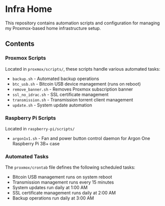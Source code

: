 # Infra Home

This repository contains automation scripts and configuration for managing my Proxmox-based home infrastructure setup.

## Contents

### Proxmox Scripts

Located in `proxmox/scripts/`, these scripts handle various automated tasks:

- `backup.sh` - Automated backup operations
- `btc_usb.sh` - Bitcoin USB device management (runs on reboot)
- `remove_banner.sh` - Removes Proxmox subscription banner
- `ssl_no_idrac.sh` - SSL certificate management
- `transmission.sh` - Transmission torrent client management
- `update.sh` - System update automation

### Raspberry Pi Scripts

Located in `raspberry-pi/scripts/`
- `argon1v1.sh` - Fan and power button control daemon for Argon One Raspberry Pi 3B+ case

### Automated Tasks

The `proxmox/crontab` file defines the following scheduled tasks:

- Bitcoin USB management runs on system reboot
- Transmission management runs every 15 minutes
- System updates run daily at 1:00 AM
- SSL certificate management runs daily at 2:00 AM
- Backup operations run daily at 3:00 AM 